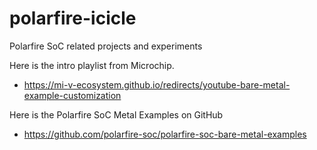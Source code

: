 # polarfire-icicle
Polarfire SoC related projects and experiments

Here is the intro playlist from Microchip.

* https://mi-v-ecosystem.github.io/redirects/youtube-bare-metal-example-customization

Here is the Polarfire SoC Metal Examples on GitHub

* https://github.com/polarfire-soc/polarfire-soc-bare-metal-examples
